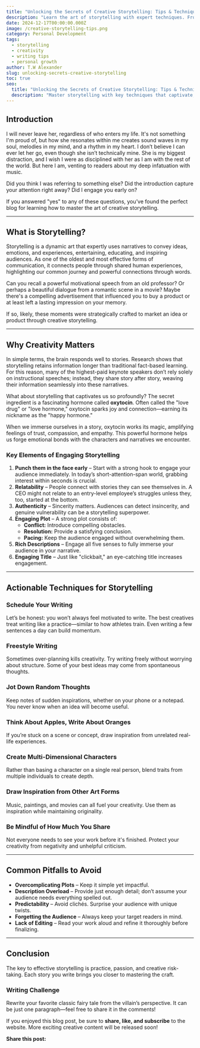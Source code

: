```yaml
---
title: "Unlocking the Secrets of Creative Storytelling: Tips & Techniques"
description: "Learn the art of storytelling with expert techniques. From crafting compelling narratives to engaging your audience, master storytelling today!"
date: 2024-12-17T00:00:00.000Z
image: /creative-storytelling-tips.png
category: Personal Development
tags:
  - storytelling
  - creativity
  - writing tips
  - personal growth
author: T.W Alexander
slug: unlocking-secrets-creative-storytelling
toc: true
seo:
  title: "Unlocking the Secrets of Creative Storytelling: Tips & Techniques"
  description: "Master storytelling with key techniques that captivate, engage, and inspire audiences."
--- 
```


## Introduction

I will never leave her, regardless of who enters my life. It's not something I'm proud of, but how she resonates within me creates sound waves in my soul, melodies in my mind, and a rhythm in my heart. I don’t believe I can ever let her go, even though she isn’t technically mine. She is my biggest distraction, and I wish I were as disciplined with her as I am with the rest of the world. But here I am, venting to readers about my deep infatuation with music.  

Did you think I was referring to something else? Did the introduction capture your attention right away? Did I engage you early on?  

If you answered "yes" to any of these questions, you’ve found the perfect blog for learning how to master the art of creative storytelling.  

---

## What is Storytelling?

Storytelling is a dynamic art that expertly uses narratives to convey ideas, emotions, and experiences, entertaining, educating, and inspiring audiences. As one of the oldest and most effective forms of communication, it connects people through shared human experiences, highlighting our common journey and powerful connections through words.

Can you recall a powerful motivational speech from an old professor? Or perhaps a beautiful dialogue from a romantic scene in a movie? Maybe there's a compelling advertisement that influenced you to buy a product or at least left a lasting impression on your memory.  

If so, likely, these moments were strategically crafted to market an idea or product through creative storytelling.  

---

## Why Creativity Matters

In simple terms, the brain responds well to stories. Research shows that storytelling retains information longer than traditional fact-based learning. For this reason, many of the highest-paid keynote speakers don’t rely solely on instructional speeches; instead, they share story after story, weaving their information seamlessly into these narratives.

What about storytelling that captivates us so profoundly? The secret ingredient is a fascinating hormone called **oxytocin**. Often called the "love drug" or "love hormone," oxytocin sparks joy and connection—earning its nickname as the "happy hormone."

When we immerse ourselves in a story, oxytocin works its magic, amplifying feelings of trust, compassion, and empathy. This powerful hormone helps us forge emotional bonds with the characters and narratives we encounter.

### Key Elements of Engaging Storytelling

1. **Punch them in the face early** – Start with a strong hook to engage your audience immediately. In today’s short-attention-span world, grabbing interest within seconds is crucial.
2. **Relatability** – People connect with stories they can see themselves in. A CEO might not relate to an entry-level employee’s struggles unless they, too, started at the bottom.
3. **Authenticity** – Sincerity matters. Audiences can detect insincerity, and genuine vulnerability can be a storytelling superpower.
4. **Engaging Plot** – A strong plot consists of:
   - **Conflict:** Introduce compelling obstacles.
   - **Resolution:** Provide a satisfying conclusion.
   - **Pacing:** Keep the audience engaged without overwhelming them.
5. **Rich Descriptions** – Engage all five senses to fully immerse your audience in your narrative.
6. **Engaging Title** – Just like "clickbait," an eye-catching title increases engagement.

---

## Actionable Techniques for Storytelling

### Schedule Your Writing

Let’s be honest: you won’t always feel motivated to write. The best creatives treat writing like a practice—similar to how athletes train. Even writing a few sentences a day can build momentum.

### Freestyle Writing

Sometimes over-planning kills creativity. Try writing freely without worrying about structure. Some of your best ideas may come from spontaneous thoughts.

### Jot Down Random Thoughts

Keep notes of sudden inspirations, whether on your phone or a notepad. You never know when an idea will become useful.

### Think About Apples, Write About Oranges

If you’re stuck on a scene or concept, draw inspiration from unrelated real-life experiences.

### Create Multi-Dimensional Characters

Rather than basing a character on a single real person, blend traits from multiple individuals to create depth.

### Draw Inspiration from Other Art Forms

Music, paintings, and movies can all fuel your creativity. Use them as inspiration while maintaining originality.

### Be Mindful of How Much You Share

Not everyone needs to see your work before it's finished. Protect your creativity from negativity and unhelpful criticism.

---

## Common Pitfalls to Avoid

- **Overcomplicating Plots** – Keep it simple yet impactful.  
- **Description Overload** – Provide just enough detail; don’t assume your audience needs everything spelled out.  
- **Predictability** – Avoid clichés. Surprise your audience with unique twists.  
- **Forgetting the Audience** – Always keep your target readers in mind.  
- **Lack of Editing** – Read your work aloud and refine it thoroughly before finalizing.  

---

## Conclusion

The key to effective storytelling is practice, passion, and creative risk-taking. Each story you write brings you closer to mastering the craft.

### Writing Challenge

Rewrite your favorite classic fairy tale from the villain’s perspective. It can be just one paragraph—feel free to share it in the comments!

If you enjoyed this blog post, be sure to **share, like, and subscribe** to the website. More exciting creative content will be released soon!

**Share this post:**
